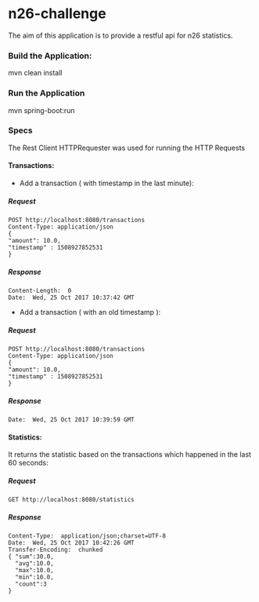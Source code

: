 # n26-challenge
The aim of this application is to provide a restful api for n26 statistics.
### Build the Application:
mvn clean install
### Run the Application
mvn spring-boot:run
### Specs
The Rest Client HTTPRequester was used for running the HTTP Requests
#### Transactions:

* Add a transaction ( with timestamp in the last minute): 

##### Request 
```
POST http://localhost:8080/transactions
Content-Type: application/json
{
"amount": 10.0,
"timestamp" : 1508927852531
}
```
##### Response 

``` 201 
Content-Length:  0
Date:  Wed, 25 Oct 2017 10:37:42 GMT
```

* Add a transaction ( with an old timestamp ): 

##### Request 
``` 
POST http://localhost:8080/transactions
Content-Type: application/json
{
"amount": 10.0,
"timestamp" : 1508927852531
}
```

##### Response 

``` 204 
Date:  Wed, 25 Oct 2017 10:39:59 GMT
```

#### Statistics:
It returns the statistic based on the transactions which happened in the last 60 seconds:

##### Request 
``` 
GET http://localhost:8080/statistics
```
##### Response 

``` 200 
Content-Type:  application/json;charset=UTF-8
Date:  Wed, 25 Oct 2017 10:42:26 GMT
Transfer-Encoding:  chunked
{ "sum":30.0,
  "avg":10.0,
  "max":10.0,
  "min":10.0,
  "count":3
}
```
